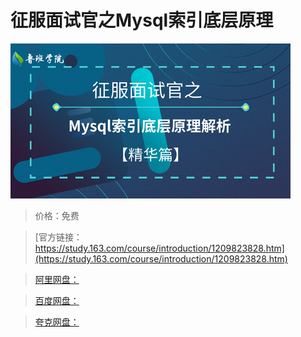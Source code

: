 # 征服面试官之Mysql索引底层原理

![img](../../../assets/study163/free/f62c9b56ec57438b95729b3138e3a814.png)

> 价格：免费

> [官方链接：https://study.163.com/course/introduction/1209823828.htm](https://study.163.com/course/introduction/1209823828.htm)

> [阿里网盘：]()

> [百度网盘：]()

> [夸克网盘：]()
